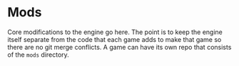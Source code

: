 # Mods

Core modifications to the engine go here. The point is to keep the engine itself separate from
the code that each game adds to make that game so there are no git merge conflicts. A game can 
have its own repo that consists of the `mods` directory.
